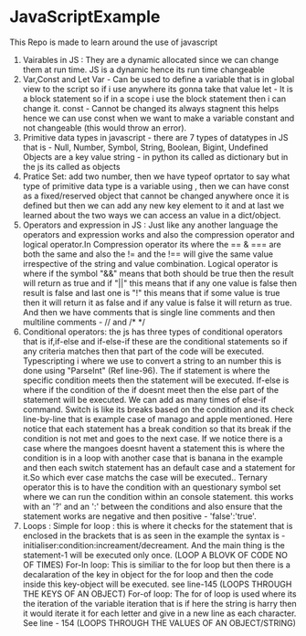 # JavaScriptExample
This Repo is made to learn around the use of javascript

1. Vairables in JS : They are a dynamic allocated since we can change them at run time. JS is a dynamic hence its run time changeable 
2. Var,Const and Let 
        Var - Can be used to define a variable that is in global view to the script so if i use anywhere its gonna take that value 
        let - It is a block statement so if in a scope i use the block statement then i can change it. 
        const - Cannot be changed its always stagnent this helps hence we can use const when we want to make a variable constant and not changeable (this would throw an error).
3. Primitive data types in javascript - there are 7 types of datatypes in JS that is - Null, Number, Symbol, String, Boolean, Bigint, Undefined 
   Objects are a key value string - in python its called as dictionary but in the js its called as objects 
4. Pratice Set: add two number, then we have typeof oprtator to say what type of primitive data type is a variable using , then we can have const  as a fixed/reserved object that cannot be changed anywhere once it is defined but then we can add any new key element to it and at last we learned about the two ways we can access an value in a dict/object.
5. Operators and expression in JS : Just like any another language the operators and expression works and also the compression operator and logical operator.In Compression operator its where the == & === are both the same and also the != and the !==  will give the same value irrespective of the string and value combination. Logical operator is where if the symbol "&&" means that both should be true then the result will return as true and if "||" this means that if any one value is false then result is false and last one is "!" this means that if some value is true then it will return it as false and if any value is false it will return as true. And then we have comments that is single line comments and then multiline comments - //  and  /* */
6. Conditional operators: the js has three types of conditional operators that is if,if-else and if-else-if these are the conditional statements so if any criteria matches then that part of the code will be executed. Typescripting i where we use to convert a string to an number this is done using "ParseInt" (Ref line-96). The if statement is where the specific condition meets then the statement will be executed. If-else is where if the condition of the if doesnt meet then the else part of the statement will be executed. We can add as many times of else-if command. Switch is like its breaks based on the condition and its check line-by-line that is example case of manago and apple mentioned. Here notice that each statement has a break condition so that its break if the condition is not met and goes to the next case. If we notice there is a case where the mangoes doesnt havent a statement this is where the condition is in a loop with another case that is banana in the example and then each switch statement has an default case and a statement for it.So which ever case matchs the case will be executed.. Ternary operator this is to have the condition with an questionary symbol set where we can run the condition within an console statement. this works with an '?' and an ':' between the conditions and also ensure that the statement works are negative and then positive - 'false':'true'.
7. Loops : 
Simple for loop : this is where it checks for the statement that is enclosed in the brackets that is as seen in the example the syntax is - initialiser:condition:increament/decreament. And the main thing is the statement-1 will be executed only once. (LOOP A BLOVK OF CODE NO OF TIMES)
For-In loop: This is similiar to the for loop but then there is a decalaration of the key in object for the for loop and then the code inside this key-object will be executed. see line-145 (LOOPS THROUGH THE KEYS OF AN OBJECT)
For-of loop: The for of loop is used where its the iteration of the variable iteration that is if here the string is harry then it would iterate it for each letter and give in a new line as each character. See line - 154 (LOOPS THROUGH THE VALUES OF AN OBJECT/STRING)






